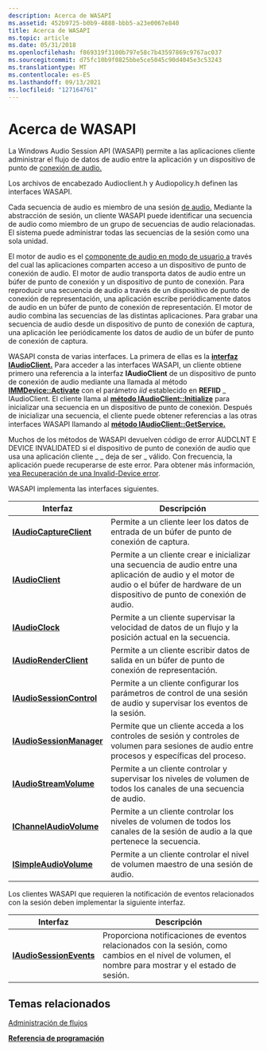 ```yaml
---
description: Acerca de WASAPI
ms.assetid: 452b9725-b0b9-4888-bbb5-a23e0067e840
title: Acerca de WASAPI
ms.topic: article
ms.date: 05/31/2018
ms.openlocfilehash: f869319f3100b797e58c7b43597869c9767ac037
ms.sourcegitcommit: d75fc10b9f0825bbe5ce5045c90d4045e3c53243
ms.translationtype: MT
ms.contentlocale: es-ES
ms.lasthandoff: 09/13/2021
ms.locfileid: "127164761"
---
```

# <a name="about-wasapi"></a>Acerca de WASAPI

La Windows Audio Session API (WASAPI) permite a las aplicaciones cliente administrar el flujo de datos de audio entre la aplicación y un dispositivo de punto de [conexión de audio.](audio-endpoint-devices.md)

Los archivos de encabezado Audioclient.h y Audiopolicy.h definen las interfaces WASAPI.

Cada secuencia de audio es miembro de una sesión [de audio.](audio-sessions.md) Mediante la abstracción de sesión, un cliente WASAPI puede identificar una secuencia de audio como miembro de un grupo de secuencias de audio relacionadas. El sistema puede administrar todas las secuencias de la sesión como una sola unidad.

El motor de audio es el [componente de audio en modo de usuario a](user-mode-audio-components.md) través del cual las aplicaciones comparten acceso a un dispositivo de punto de conexión de audio. El motor de audio transporta datos de audio entre un búfer de punto de conexión y un dispositivo de punto de conexión. Para reproducir una secuencia de audio a través de un dispositivo de punto de conexión de representación, una aplicación escribe periódicamente datos de audio en un búfer de punto de conexión de representación. El motor de audio combina las secuencias de las distintas aplicaciones. Para grabar una secuencia de audio desde un dispositivo de punto de conexión de captura, una aplicación lee periódicamente los datos de audio de un búfer de punto de conexión de captura.

WASAPI consta de varias interfaces. La primera de ellas es la [**interfaz IAudioClient.**](/windows/desktop/api/Audioclient/nn-audioclient-iaudioclient) Para acceder a las interfaces WASAPI, un cliente obtiene primero una referencia a la interfaz **IAudioClient** de un dispositivo de punto de conexión de audio mediante una llamada al método [**IMMDevice::Activate**](/windows/desktop/api/Mmdeviceapi/nf-mmdeviceapi-immdevice-activate) con el parámetro *iid* establecido en **REFIID** \_ IAudioClient. El cliente llama al [**método IAudioClient::Initialize**](/windows/desktop/api/Audioclient/nf-audioclient-iaudioclient-initialize) para inicializar una secuencia en un dispositivo de punto de conexión. Después de inicializar una secuencia, el cliente puede obtener referencias a las otras interfaces WASAPI llamando al [**método IAudioClient::GetService.**](/windows/desktop/api/Audioclient/nf-audioclient-iaudioclient-getservice)

Muchos de los métodos de WASAPI devuelven código de error AUDCLNT E DEVICE INVALIDATED si el dispositivo de punto de conexión de audio que usa una aplicación cliente \_ \_ deja de ser \_ válido. Con frecuencia, la aplicación puede recuperarse de este error. Para obtener más información, [vea Recuperación de una Invalid-Device error](recovering-from-an-invalid-device-error.md).

WASAPI implementa las interfaces siguientes.



| Interfaz                                            | Descripción                                                                                                                                                     |
|------------------------------------------------------|-----------------------------------------------------------------------------------------------------------------------------------------------------------------|
| [**IAudioCaptureClient**](/windows/desktop/api/Audioclient/nn-audioclient-iaudiocaptureclient)   | Permite a un cliente leer los datos de entrada de un búfer de punto de conexión de captura.                                                                                             |
| [**IAudioClient**](/windows/desktop/api/Audioclient/nn-audioclient-iaudioclient)                 | Permite a un cliente crear e inicializar una secuencia de audio entre una aplicación de audio y el motor de audio o el búfer de hardware de un dispositivo de punto de conexión de audio. |
| [**IAudioClock**](/windows/desktop/api/Audioclient/nn-audioclient-iaudioclock)                   | Permite a un cliente supervisar la velocidad de datos de un flujo y la posición actual en la secuencia.                                                                        |
| [**IAudioRenderClient**](/windows/desktop/api/Audioclient/nn-audioclient-iaudiorenderclient)     | Permite a un cliente escribir datos de salida en un búfer de punto de conexión de representación.                                                                                           |
| [**IAudioSessionControl**](/windows/desktop/api/Audiopolicy/nn-audiopolicy-iaudiosessioncontrol) | Permite a un cliente configurar los parámetros de control de una sesión de audio y supervisar los eventos de la sesión.                                                 |
| [**IAudioSessionManager**](/windows/desktop/api/Audiopolicy/nn-audiopolicy-iaudiosessionmanager) | Permite que un cliente acceda a los controles de sesión y controles de volumen para sesiones de audio entre procesos y específicas del proceso.                                 |
| [**IAudioStreamVolume**](/windows/desktop/api/Audioclient/nn-audioclient-iaudiostreamvolume)     | Permite a un cliente controlar y supervisar los niveles de volumen de todos los canales de una secuencia de audio.                                                           |
| [**IChannelAudioVolume**](/windows/desktop/api/Audioclient/nn-audioclient-ichannelaudiovolume)   | Permite a un cliente controlar los niveles de volumen de todos los canales de la sesión de audio a la que pertenece la secuencia.                                          |
| [**ISimpleAudioVolume**](/windows/desktop/api/Audioclient/nn-audioclient-isimpleaudiovolume)     | Permite a un cliente controlar el nivel de volumen maestro de una sesión de audio.                                                                                        |



 

Los clientes WASAPI que requieren la notificación de eventos relacionados con la sesión deben implementar la siguiente interfaz.



| Interfaz                                          | Descripción                                                                                                            |
|----------------------------------------------------|------------------------------------------------------------------------------------------------------------------------|
| [**IAudioSessionEvents**](/windows/desktop/api/Audiopolicy/nn-audiopolicy-iaudiosessionevents) | Proporciona notificaciones de eventos relacionados con la sesión, como cambios en el nivel de volumen, el nombre para mostrar y el estado de sesión. |



 

## <a name="related-topics"></a>Temas relacionados

<dl> <dt>

[Administración de flujos](stream-management.md)
</dt> <dt>

[**Referencia de programación**](programming-reference.md)
</dt> </dl>

 

 



